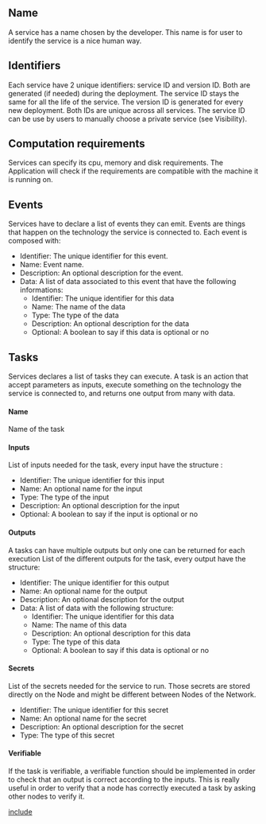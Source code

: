 ## Name

A service has a name chosen by the developer. This name is for user to identify the service is a nice human way.

## Identifiers

Each service have 2 unique identifiers: service ID and version ID. Both are generated (if needed) during the deployment. The service ID stays the same for all the life of the service. The version ID is generated for every new deployment. Both IDs are unique across all services. The service ID can be use by users to manually choose a private service (see Visibility).

## Computation requirements

Services can specify its cpu, memory and disk requirements. The Application will check if the requirements are compatible with the machine it is running on.

## Events

Services have to declare a list of events they can emit. Events are things that happen on the technology the service is connected to.
Each event is composed with:

- Identifier: The unique identifier for this event.
- Name: Event name.
- Description: An optional description for the event.
- Data: A list of data associated to this event that have the following informations:
  - Identifier: The unique identifier for this data
  - Name: The name of the data
  - Type: The type of the data
  - Description: An optional description for the data
  - Optional: A boolean to say if this data is optional or no

## Tasks

Services declares a list of tasks they can execute. A task is an action that accept parameters as inputs, execute something on the technology the service is connected to, and returns one output from many with data.

#### Name

Name of the task

#### Inputs

List of inputs needed for the task, every input have the structure :

- Identifier: The unique identifier for this input
- Name: An optional name for the input
- Type: The type of the input
- Description: An optional description for the input
- Optional: A boolean to say if the input is optional or no
  
#### Outputs

A tasks can have multiple outputs but only one can be returned for each execution
List of the different outputs for the task, every output have the structure:

- Identifier: The unique identifier for this output
- Name: An optional name for the output
- Description: An optional description for the output
- Data: A list of data with the following structure:
  - Identifier: The unique identifier for this data
  - Name: The name of this data
  - Description: An optional description for this data
  - Type: The type of this data
  - Optional: A boolean to say if this data is optional or no
  
#### Secrets

List of the secrets needed for the service to run. Those secrets are stored directly on the Node and might be different between Nodes of the Network.

- Identifier: The unique identifier for this secret
- Name: An optional name for the secret
- Description: An optional description for the secret
- Type: The type of this secret

#### Verifiable

If the task is verifiable, a verifiable function should be implemented in order to check that an output is correct according to the inputs. This is really useful in order to verify that a node has correctly executed a task by asking other nodes to verify it.

[include](./example.yml)

